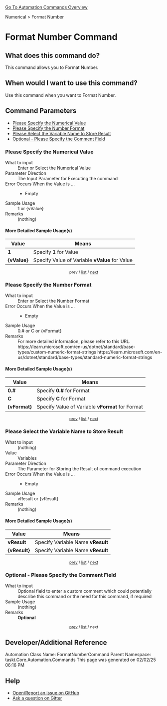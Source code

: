 <!--TITLE: Format Number Command -->
<!-- SUBTITLE: a command in the Numerical group. -->
[Go To Automation Commands Overview](/automation-commands.md)


Numerical &gt; Format Number


# Format Number Command


## What does this command do?
This command allows you to Format Number.


## When would I want to use this command?
Use this command when you want to Format Number.


<a id="param_list"></a>
## Command Parameters
- [Please Specify the Numerical Value](#param_0)
- [Please Specify the Number Format](#param_1)
- [Please Select the Variable Name to Store Result](#param_2)
- [Optional - Please Specify the Comment Field](#param_3)


<a id="param_0"></a>
### Please Specify the Numerical Value


<dl>
<dt>What to input</dt><dd>Enter or Select the Numerical Value</dd>
<dt>Parameter Direction</dt><dd>The Input Parameter for Executing the command</dd>
<dt>Error Occurs When the Value is ...</dt><dd><ul>
<li>Empty</li>
</ul></dd>
<dt>Sample Usage</dt><dd>1 or {vValue}</dd>
<dt>Remarks</dt><dd>(nothing)</dd>
</dl>




#### More Detailed Sample Usage(s)
| Value | Means |
|---|---|
| <strong>1</strong> | Specify **1** for Value |
| <strong>{vValue}</strong> | Specify Value of Variable **vValue** for Value |


<div style="font-size: 90%; text-align: center">


prev / [list](#param_list) / [next](#param_1)


</div>


<a id="param_1"></a>
### Please Specify the Number Format


<dl>
<dt>What to input</dt><dd>Enter or Select the Number Format</dd>
<dt>Error Occurs When the Value is ...</dt><dd><ul>
<li>Empty</li>
</ul></dd>
<dt>Sample Usage</dt><dd>0.# or C or {vFormat}</dd>
<dt>Remarks</dt><dd>For more detailed information, please refer to this URL.
https://learn.microsoft.com/en-us/dotnet/standard/base-types/custom-numeric-format-strings
https://learn.microsoft.com/en-us/dotnet/standard/base-types/standard-numeric-format-strings</dd>
</dl>




#### More Detailed Sample Usage(s)
| Value | Means |
|---|---|
| <strong>0.#</strong> | Specify **0.#** for Format |
| <strong>C</strong> | Specify **C** for Format |
| <strong>{vFormat}</strong> | Specify Value of Variable **vFormat** for Format |


<div style="font-size: 90%; text-align: center">


[prev](#param_1) / [list](#param_list) / [next](#param_2)


</div>


<a id="param_2"></a>
### Please Select the Variable Name to Store Result


<dl>
<dt>What to input</dt><dd>(nothing)</dd>
<dt>Value</dt><dd>Variables</dd>
<dt>Parameter Direction</dt><dd>The Parameter for Storing the Result of command execution</dd>
<dt>Error Occurs When the Value is ...</dt><dd><ul>
<li>Empty</li>
</ul></dd>
<dt>Sample Usage</dt><dd>vResult or {vResult}</dd>
<dt>Remarks</dt><dd>(nothing)</dd>
</dl>




#### More Detailed Sample Usage(s)
| Value | Means |
|---|---|
| <strong>vResult</strong> | Specify Variable Name **vResult** |
| <strong>{vResult}</strong> | Specify Variable Name **vResult** |


<div style="font-size: 90%; text-align: center">


[prev](#param_2) / [list](#param_list) / [next](#param_3)


</div>


<a id="param_3"></a>
### Optional - Please Specify the Comment Field


<dl>
<dt>What to input</dt><dd>Optional field to enter a custom comment which could potentially describe this command or the need for this command, if required</dd>
<dt>Sample Usage</dt><dd>(nothing)</dd>
<dt>Remarks</dt><dd><strong>Optional</strong><br></dd>
</dl>




<div style="font-size: 90%; text-align: center">


[prev](#param_3) / [list](#param_list) / next


</div>


## Developer/Additional Reference
Automation Class Name: FormatNumberCommand
Parent Namespace: taskt.Core.Automation.Commands
This page was generated on 02/02/25 06:16 PM


## Help
- [Open/Report an issue on GitHub](https://github.com/rcktrncn/taskt/issues/new)
- [Ask a question on Gitter](https://gitter.im/taskt-rpa/Lobby)
